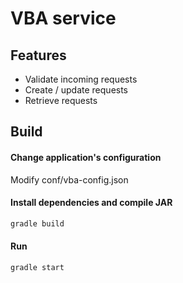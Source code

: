 # VBA service #

## Features
* Validate incoming requests
* Create / update requests
* Retrieve requests


## Build
#### Change application's configuration
Modify conf/vba-config.json
#### Install dependencies and compile JAR
```bash
gradle build
```
#### Run
```bash
gradle start
```